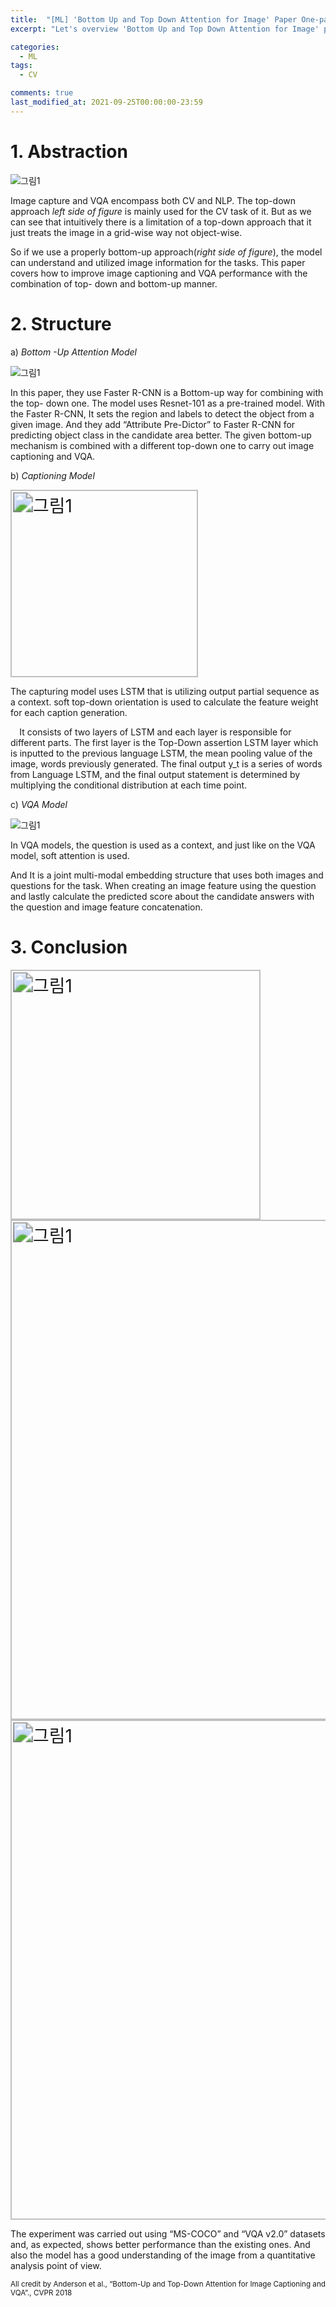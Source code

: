 ```yaml
---
title:  "[ML] 'Bottom Up and Top Down Attention for Image' Paper One-page Summary"
excerpt: "Let's overview 'Bottom Up and Top Down Attention for Image' paper with one page summary"

categories:
  - ML
tags:
  - CV

comments: true
last_modified_at: 2021-09-25T00:00:00-23:59
---
```




# 1. Abstraction

![그림1](https://user-images.githubusercontent.com/60743304/134773670-d8b6640d-deee-4dd5-982d-916795b3a652.png)

Image capture and VQA encompass both CV and NLP. The top-down approach *left side of figure* is mainly used for the CV task of it. But as we can see that intuitively there is a limitation of a top-down approach that it just treats the image in a grid-wise way not object-wise. 

So if we use a properly bottom-up approach(*right side of figure*), the model can understand and utilized image information for the tasks. This paper covers how to improve image captioning and VQA performance with the combination of top- down and bottom-up manner. 

# 2. Structure

 a) *Bottom -Up Attention Model*

![그림1](https://user-images.githubusercontent.com/60743304/134773685-4ab02d0c-9f14-4f21-b6d2-0a7b64a7275c.png)

 In this paper, they use Faster R-CNN is a Bottom-up way for combining with the top- down one. The model uses Resnet-101 as a pre-trained model. With the Faster R-CNN, It sets the region and labels to detect the object from a given image. And they add “Attribute Pre-Dictor” to Faster R-CNN for predicting object class in the candidate area better. The given bottom-up mechanism is combined with a different top-down one to carry out image captioning and VQA. 



b) *Captioning Model*

<img width=150 src="https://user-images.githubusercontent.com/60743304/134773707-d7bcda16-441a-4198-8ab1-e00ee47d03d8.png" alt="그림1" style="zoom:200%;" />



 The capturing model uses LSTM that is utilizing output partial sequence as a context. soft top-down orientation is used to calculate the feature weight for each caption generation. 

`  `It consists of two layers of LSTM and each layer is responsible for different parts. The first layer is the Top-Down assertion LSTM layer which is inputted to the previous language LSTM, the mean pooling value of the image, words previously generated. The final output y\_t is a series of words from Language LSTM, and the final output statement is determined by multiplying the conditional distribution at each time point.



c) *VQA Model* 

![그림1](https://user-images.githubusercontent.com/60743304/134773721-1bcba57e-2f77-4b69-8090-d29dc78c509b.png)

In VQA models, the question is used as a context, and just like on the VQA model, soft attention is used.  

And It is a joint multi-modal embedding structure that uses both images and questions for the task. When creating an image feature using the question and lastly calculate the predicted score about the candidate answers with the question and image feature concatenation. 



# 3. Conclusion



<img width=200 src="https://user-images.githubusercontent.com/60743304/134773742-10dd49d6-2284-4923-9db1-5b8f3b858d92.png" alt="그림1" style="zoom:200%;" />



<img width=400 src="https://user-images.githubusercontent.com/60743304/134773767-e1ec56af-abc2-4244-9e22-869dd8b94e34.png" alt="그림1" style="zoom:200%;" />

<img width=400 src="https://user-images.githubusercontent.com/60743304/134773808-2db5bae9-b89d-4876-b7d6-02b2be6de5ed.png" alt="그림1" style="zoom:200%;" />

  The experiment was carried out using “MS-COCO” and “VQA v2.0” datasets and, as expected, shows better performance than the existing ones. And also the model has a good understanding of the image from a quantitative analysis point of view.



<small>All credit by Anderson et al., “Bottom-Up and Top-Down Attention for Image Captioning and VQA”., CVPR 2018</small>

